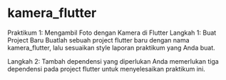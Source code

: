 # kamera_flutter

Praktikum 1: Mengambil Foto dengan Kamera di Flutter
Langkah 1: Buat Project Baru Buatlah sebuah project flutter baru dengan nama kamera_flutter, lalu sesuaikan style laporan praktikum yang Anda buat.

Langkah 2: Tambah dependensi yang diperlukan Anda memerlukan tiga dependensi pada project flutter untuk menyelesaikan praktikum ini.
